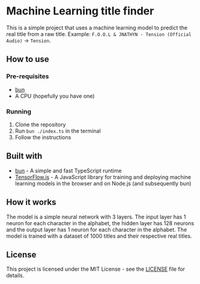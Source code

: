 # Machine Learning title finder

This is a simple project that uses a machine learning model to predict the real title from a raw title. Example: `F.O.O.L & JNATHYN - Tension (Official Audio)` -> `Tension`.

## How to use

### Pre-requisites

- [bun](https://bun.sh)
- A CPU (hopefully you have one)

### Running

1. Clone the repository
2. Run `bun ./index.ts` in the terminal
3. Follow the instructions

## Built with

- [bun](https://bun.sh) - A simple and fast TypeScript runtime
- [TensorFlow.js](https://www.tensorflow.org/js) - A JavaScript library for training and deploying machine learning models in the browser and on Node.js (and subsequently bun)

## How it works

The model is a simple neural network with 3 layers. The input layer has 1 neuron for each character in the alphabet, the hidden layer has 128 neurons and the output layer has 1 neuron for each character in the alphabet. The model is trained with a dataset of 1000 titles and their respective real titles.

## License

This project is licensed under the MIT License - see the [LICENSE](LICENSE) file for details.
